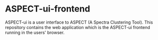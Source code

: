 # ASPECT-ui-frontend
ASPECT-ui is a user interface to ASPECT (A Spectra Clustering Tool). This repository contains the web application which is the ASPECT-ui frontend running in the users' browser.
